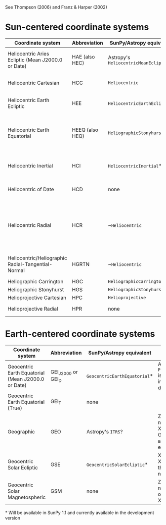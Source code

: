 See Thompson (2006) and Franz & Harper (2002)

# Sun-centered coordinate systems
| Coordinate system | Abbreviation | SunPy/Astropy equivalent | Notes |
| --- | --- | --- | --- |
| Heliocentric Aries Ecliptic (Mean J2000.0 or Date) | HAE (also HEC) | Astropy's `HeliocentricMeanEcliptic` | If using an Astropy version before v3.2, use the misleadingly named `HeliocentricTrueEcliptic` |
| Heliocentric Cartesian | HCC | `Heliocentric` | Z=Sun-observer line, YZ-plane contains solar rotation axis |
| Heliocentric Earth Ecliptic | HEE | `HeliocentricEarthEcliptic`* | X=Sun-Earth line, XZ-plane contains the mean ecliptic north pole |
| Heliocentric Earth Equatorial | HEEQ (also HEQ) | `HeliographicStonyhurst` | Specify the coordinate representation using `CartesianRepresentation`, and retrieve the representation via the attribute `.cartesian` |
| Heliocentric Inertial | HCI | `HeliocentricInertial`* | Z=solar rotational axis, X=solar ascending node on mean ecliptic (J2000.0) |
| Heliocentric of Date | HCD | none | Z=solar rotational axis, X=solar ascending node on mean ecliptic of date |
| Heliocentric Radial | HCR | ~`Heliocentric` | Use a cylindrical representation, *but* with a 90-degree offset in psi because `Heliocentric` in cylindrical measures counter-clockwise from the west limb rather than solar north |
| Heliocentric/Heliographic Radial-Tangential-Normal | HGRTN | ~`Heliocentric` | The axes are permuted, with HCC X, Y, Z equivalent respectively to HGRTN Y, Z, X|
| Heliographic Carrington | HGC | `HeliographicCarrington` | |
| Heliographic Stonyhurst | HGS | `HeliographicStonyhurst` | |
| Helioprojective Cartesian | HPC | `Helioprojective` | |
| Helioprojective Radial | HPR | none | Is to Heliocentric Radial what HPC is to HCC |

# Earth-centered coordinate systems
| Coordinate system | Abbreviation | SunPy/Astropy equivalent | Notes |
| --- | --- | --- | --- |
| Geocentric Earth Equatorial (Mean J2000.0 or Date) | GEI<sub>J2000</sub> or GEI<sub>D</sub> | `GeocentricEarthEquatorial`* | Astropy's `PrecessedGeocentric` is similar, but includes aberration due to Earth motion |
| Geocentric Earth Equatorial (True) | GEI<sub>T</sub> | none |
| Geographic | GEO | Astropy's `ITRS`? | Z=true geographic north pole, X=intersection of Greenwich meridian and geographic equator |
| Geocentric Solar Ecliptic | GSE | `GeocentricSolarEcliptic`* | X=Earth-Sun line, XZ-plane contains the mean ecliptic north pole |
| Geocentric Solar Magnetospheric | GSM | none | Z=projection of northern dipole axis on GSE YZ plane, X=Earth–Sun line |

\* Will be available in SunPy 1.1 and currently available in the development version